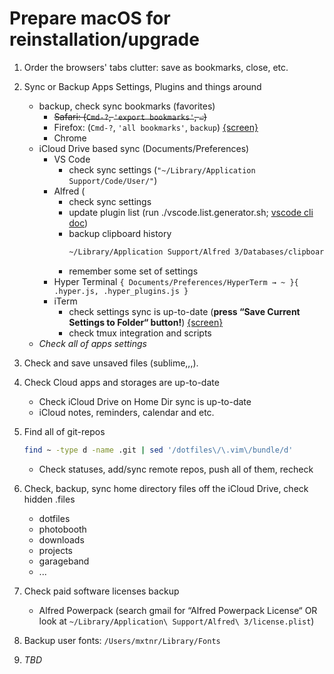 # Prepare macOS for reinstallation/upgrade

1. Order the browsers' tabs clutter: save as bookmarks, close, etc.
1. Sync or Backup Apps Settings, Plugins and things around
    - backup, check sync bookmarks (favorites)
        - ~~Safari: (`Cmd-?`, `'export bookmarks'`, `⏎`)~~
        - Firefox: (`Cmd-?`, `'all bookmarks'`, `backup`) [{screen}](https://yadi.sk/i/pHVE4pVAnBYAm)
        - Chrome
    - iCloud Drive based sync (Documents/Preferences)
        - VS Code
            - check sync settings (`"~/Library/Application Support/Code/User/"`)
        - Alfred (
            - check sync settings
            - update plugin list (run ./vscode.list.generator.sh; [vscode cli doc](https://code.visualstudio.com/docs/editor/extension-gallery#_command-line-extension-management))
            - backup clipboard history
              ```sh
              ~/Library/Application Support/Alfred 3/Databases/clipboard.alfdb*
              ```
            - remember some set of settings
        - Hyper Terminal
            `{ Documents/Preferences/HyperTerm → ~ }{ .hyper.js, .hyper_plugins.js }`
        - iTerm
            - check settings sync is up-to-date (**press “Save Current Settings to Folder“ button!**) [{screen}](https://user-images.githubusercontent.com/6201068/42291061-14f2ed38-7fd2-11e8-97a6-689aecec1829.png)
            - check tmux integration and scripts
    - _Check all of apps settings_
1. Check and save unsaved files (sublime,,,).
1. Check Cloud apps and storages are up-to-date
    - Check iCloud Drive on Home Dir sync is up-to-date
    - iCloud notes, reminders, calendar and etc.
1. Find all of git-repos
    ```sh
    find ~ -type d -name .git | sed '/dotfiles\/\.vim\/bundle/d'
    ```
    - Check statuses, add/sync remote repos, push all of them, recheck
1. Check, backup, sync home directory files off the iCloud Drive, check hidden .files
    - dotfiles
    - photobooth
    - downloads
    - projects
    - garageband
    - ...
1. Check paid software licenses backup
    - Alfred Powerpack (search gmail for “Alfred Powerpack License“ OR look at `~/Library/Application\ Support/Alfred\ 3/license.plist`)
1. Backup user fonts: `/Users/mxtnr/Library/Fonts`

100500. _TBD_
